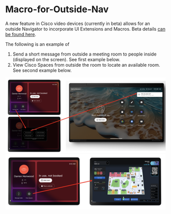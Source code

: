 # Macro-for-Outside-Nav
A new feature in Cisco video devices (currently in beta) allows for an outside Navigator to incorporate UI Extensions and Macros. Beta details [can be found here](https://gobeta.webex.com/project/feature/item.html?cap=115ca7c0-65ba-4f05-966c-81d02e884c9f&artid=7dae6035-ef0a-4d48-aaf1-c8e618325810).

The following is an example of
1. Send a short message from outside a meeting room to people inside (displayed on the screen). See first example below.
2. View Cisco Spaces from outside the room to locate an available room. See second example below.

![example](https://github.com/dhenwood/Macro-for-Outside-Nav/blob/main/Send%20Message%20Example.png)
![example](https://github.com/dhenwood/Macro-for-Outside-Nav/blob/main/View%20Spaces%20Example.png)

